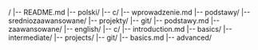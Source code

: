 /
|-- README.md
|-- polski/
    |-- c/
        |-- wprowadzenie.md
        |-- podstawy/
        |-- sredniozaawansowane/
        |-- projekty/
    |-- git/
        |-- podstawy.md
        |-- zaawansowane/
|-- english/
    |-- c/
        |-- introduction.md
        |-- basics/
        |-- intermediate/
        |-- projects/
    |-- git/
        |-- basics.md
        |-- advanced/
